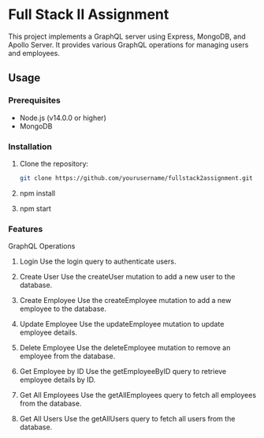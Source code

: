 # Full Stack II Assignment

This project implements a GraphQL server using Express, MongoDB, and Apollo Server. It provides various GraphQL operations for managing users and employees.

## Usage

### Prerequisites

- Node.js (v14.0.0 or higher)
- MongoDB

### Installation

1. Clone the repository:

   ```bash
   git clone https://github.com/yourusername/fullstack2assignment.git

2. npm install
3. npm start

### Features
GraphQL Operations
1. Login
Use the login query to authenticate users.

2. Create User
Use the createUser mutation to add a new user to the database.

3. Create Employee
Use the createEmployee mutation to add a new employee to the database.

4. Update Employee
Use the updateEmployee mutation to update employee details.

5. Delete Employee
Use the deleteEmployee mutation to remove an employee from the database.

6. Get Employee by ID
Use the getEmployeeByID query to retrieve employee details by ID.

7. Get All Employees
Use the getAllEmployees query to fetch all employees from the database.

8. Get All Users
Use the getAllUsers query to fetch all users from the database.

